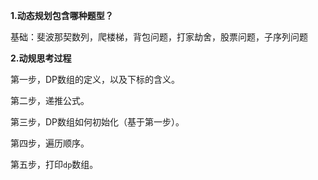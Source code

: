 **1.动态规划包含哪种题型？**

基础：斐波那契数列，爬楼梯，背包问题，打家劫舍，股票问题，子序列问题

**2.动规思考过程**

第一步，DP数组的定义，以及下标的含义。 

第二步，递推公式。

第三步，DP数组如何初始化（基于第一步）。 

第四步，遍历顺序。

第五步，打印`dp`数组。